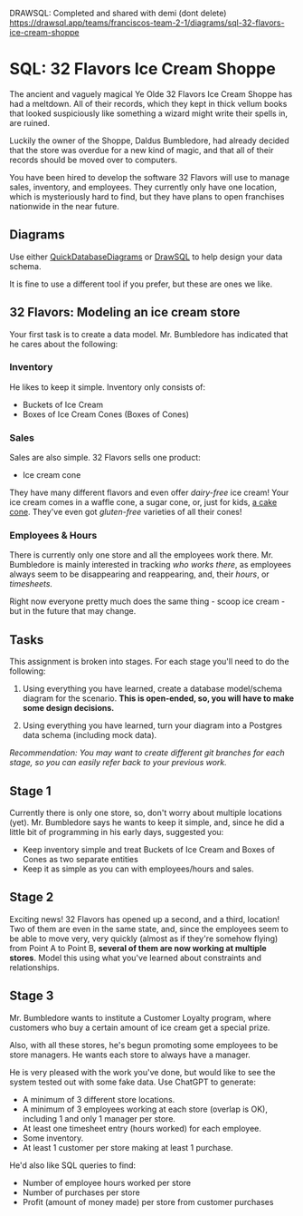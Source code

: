 DRAWSQL: Completed and shared with demi (dont delete)
https://drawsql.app/teams/franciscos-team-2-1/diagrams/sql-32-flavors-ice-cream-shoppe

# SQL: 32 Flavors Ice Cream Shoppe

The ancient and vaguely magical Ye Olde 32 Flavors Ice Cream Shoppe has had a meltdown. All of their records, which they kept in thick vellum books that looked suspiciously like something a wizard might write their spells in, are ruined.

Luckily the owner of the Shoppe, Daldus Bumbledore, had already decided that the store was overdue for a new kind of magic, and that all of their records should be moved over to computers.

You have been hired to develop the software 32 Flavors will use to manage sales, inventory, and employees. They currently only have one location, which is mysteriously hard to find, but they have plans to open franchises nationwide in the near future.

## Diagrams

Use either [QuickDatabaseDiagrams](https://www.quickdatabasediagrams.com/) or [DrawSQL](https://drawsql.app) to help design your data schema.

It is fine to use a different tool if you prefer, but these are ones we like.

## 32 Flavors: Modeling an ice cream store

Your first task is to create a data model. Mr. Bumbledore has indicated that he cares about the following:

### Inventory

He likes to keep it simple. Inventory only consists of:

- Buckets of Ice Cream
- Boxes of Ice Cream Cones (Boxes of Cones)

### Sales

Sales are also simple. 32 Flavors sells one product:

- Ice cream cone

They have many different flavors and even offer *dairy-free* ice cream! Your ice cream comes in a waffle cone, a sugar cone, or, just for kids, [a cake cone](https://www.webstaurantstore.com/guide/678/types-of-ice-cream-cones.html). They've even got *gluten-free* varieties of all their cones!

### Employees & Hours

There is currently only one store and all the employees work there. Mr. Bumbledore is mainly interested in tracking *who works there*, as employees always seem to be disappearing and reappearing, and, their *hours*, or *timesheets.*

Right now everyone pretty much does the same thing - scoop ice cream - but in the future that may change.

## Tasks

This assignment is broken into stages. For each stage you'll need to do the following:

1. Using everything you have learned, create a database model/schema diagram for the scenario. **This is open-ended, so, you will have to make some design decisions.**

2. Using everything you have learned, turn your diagram into a Postgres data schema (including mock data).

*Recommendation: You may want to create different git branches for each stage, so you can easily refer back to your previous work.*

## Stage 1

Currently there is only  one store, so, don't worry about multiple locations (yet). Mr. Bumbledore says he wants to keep it simple, and, since he did a little bit of programming in his early days, suggested you:

- Keep inventory simple and treat Buckets of Ice Cream and Boxes of Cones as two separate entities
- Keep it as simple as you can with employees/hours and sales.


## Stage 2

Exciting news! 32 Flavors has opened up a second, and a third, location! Two of them are even in the same state, and, since the employees seem to be able to move very, very quickly (almost as if they're somehow flying) from Point A to Point B, **several of them are now working at multiple stores**. Model this using what you've learned about constraints and relationships.

## Stage 3

Mr. Bumbledore wants to institute a Customer Loyalty program, where customers who buy a certain amount of ice cream get a special prize.

Also, with all these stores, he's begun promoting some employees to be store managers. He wants each store to always have a manager.

He is very pleased with the work you've done, but would like to see the system tested out with some fake data. Use ChatGPT to generate:

- A minimum of 3 different store locations.
- A minimum of 3 employees working at each store (overlap is OK), including 1 and only 1 manager per store.
- At least one timesheet entry (hours worked) for each employee.
- Some inventory.
- At least 1 customer per store making at least 1 purchase.

He'd also like SQL queries to find:
- Number of employee hours worked per store
- Number of purchases per store
- Profit (amount of money made) per store from customer purchases
